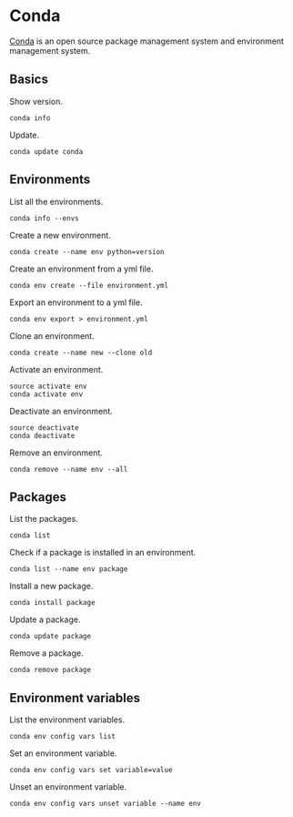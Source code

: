 # Conda

[Conda](https://conda.io/) is an open source package management system and environment management system.

## Basics

Show version.
```
conda info
```

Update.
```
conda update conda
```

## Environments

List all the environments.
```
conda info --envs
```

Create a new environment.
```
conda create --name env python=version
```

Create an environment from a yml file.
```
conda env create --file environment.yml
```

Export an environment to a yml file.
```
conda env export > environment.yml
```

Clone an environment.
```
conda create --name new --clone old
```

Activate an environment.
```
source activate env
conda activate env
```

Deactivate an environment.
```
source deactivate
conda deactivate
```

Remove an environment.
```
conda remove --name env --all
```

## Packages

List the packages.
```
conda list
```

Check if a package is installed in an environment.
```
conda list --name env package
```

Install a new package.
```
conda install package
```

Update a package.
```
conda update package
```

Remove a package.
```
conda remove package
```

## Environment variables

List the environment variables.
```
conda env config vars list
```

Set an environment variable.
```
conda env config vars set variable=value
```

Unset an environment variable.
```
conda env config vars unset variable --name env
```